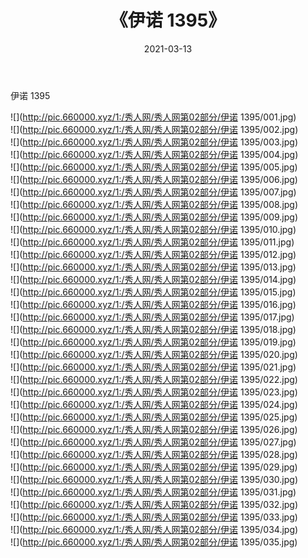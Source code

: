 ﻿---
layout: post
title:  《伊诺 1395》
date:   2021-03-13
img: http://pic.660000.xyz/1:/秀人网/秀人网第02部分/伊诺 1395/000.jpg
categories: [美女, 清纯, 唯美]
---

伊诺 1395

  ![](http://pic.660000.xyz/1:/秀人网/秀人网第02部分/伊诺 1395/001.jpg) <br> ![](http://pic.660000.xyz/1:/秀人网/秀人网第02部分/伊诺 1395/002.jpg) <br> ![](http://pic.660000.xyz/1:/秀人网/秀人网第02部分/伊诺 1395/003.jpg) <br> ![](http://pic.660000.xyz/1:/秀人网/秀人网第02部分/伊诺 1395/004.jpg) <br> ![](http://pic.660000.xyz/1:/秀人网/秀人网第02部分/伊诺 1395/005.jpg) <br> ![](http://pic.660000.xyz/1:/秀人网/秀人网第02部分/伊诺 1395/006.jpg) <br> ![](http://pic.660000.xyz/1:/秀人网/秀人网第02部分/伊诺 1395/007.jpg) <br> ![](http://pic.660000.xyz/1:/秀人网/秀人网第02部分/伊诺 1395/008.jpg) <br> ![](http://pic.660000.xyz/1:/秀人网/秀人网第02部分/伊诺 1395/009.jpg) <br> ![](http://pic.660000.xyz/1:/秀人网/秀人网第02部分/伊诺 1395/010.jpg) <br> ![](http://pic.660000.xyz/1:/秀人网/秀人网第02部分/伊诺 1395/011.jpg) <br> ![](http://pic.660000.xyz/1:/秀人网/秀人网第02部分/伊诺 1395/012.jpg) <br> ![](http://pic.660000.xyz/1:/秀人网/秀人网第02部分/伊诺 1395/013.jpg) <br> ![](http://pic.660000.xyz/1:/秀人网/秀人网第02部分/伊诺 1395/014.jpg) <br> ![](http://pic.660000.xyz/1:/秀人网/秀人网第02部分/伊诺 1395/015.jpg) <br> ![](http://pic.660000.xyz/1:/秀人网/秀人网第02部分/伊诺 1395/016.jpg) <br> ![](http://pic.660000.xyz/1:/秀人网/秀人网第02部分/伊诺 1395/017.jpg) <br> ![](http://pic.660000.xyz/1:/秀人网/秀人网第02部分/伊诺 1395/018.jpg) <br> ![](http://pic.660000.xyz/1:/秀人网/秀人网第02部分/伊诺 1395/019.jpg) <br> ![](http://pic.660000.xyz/1:/秀人网/秀人网第02部分/伊诺 1395/020.jpg) <br> ![](http://pic.660000.xyz/1:/秀人网/秀人网第02部分/伊诺 1395/021.jpg) <br> ![](http://pic.660000.xyz/1:/秀人网/秀人网第02部分/伊诺 1395/022.jpg) <br> ![](http://pic.660000.xyz/1:/秀人网/秀人网第02部分/伊诺 1395/023.jpg) <br> ![](http://pic.660000.xyz/1:/秀人网/秀人网第02部分/伊诺 1395/024.jpg) <br> ![](http://pic.660000.xyz/1:/秀人网/秀人网第02部分/伊诺 1395/025.jpg) <br> ![](http://pic.660000.xyz/1:/秀人网/秀人网第02部分/伊诺 1395/026.jpg) <br> ![](http://pic.660000.xyz/1:/秀人网/秀人网第02部分/伊诺 1395/027.jpg) <br> ![](http://pic.660000.xyz/1:/秀人网/秀人网第02部分/伊诺 1395/028.jpg) <br> ![](http://pic.660000.xyz/1:/秀人网/秀人网第02部分/伊诺 1395/029.jpg) <br> ![](http://pic.660000.xyz/1:/秀人网/秀人网第02部分/伊诺 1395/030.jpg) <br> ![](http://pic.660000.xyz/1:/秀人网/秀人网第02部分/伊诺 1395/031.jpg) <br> ![](http://pic.660000.xyz/1:/秀人网/秀人网第02部分/伊诺 1395/032.jpg) <br> ![](http://pic.660000.xyz/1:/秀人网/秀人网第02部分/伊诺 1395/033.jpg) <br> ![](http://pic.660000.xyz/1:/秀人网/秀人网第02部分/伊诺 1395/034.jpg) <br> ![](http://pic.660000.xyz/1:/秀人网/秀人网第02部分/伊诺 1395/035.jpg) <br>